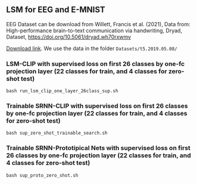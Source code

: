 ## LSM for EEG and E-MNIST

EEG Dataset can be download from Willett, Francis et al. (2021), Data from: High-performance brain-to-text communication via handwriting, Dryad, Dataset, https://doi.org/10.5061/dryad.wh70rxwmv 

[Download link](https://datadryad.org/stash/dataset/doi:10.5061/dryad.wh70rxwmv).
We use the data in the folder `Datasets/t5.2019.05.08/`



### LSM-CLIP with supervised loss on first 26 classes by one-fc projection layer (22 classes for train, and 4 classes for zero-shot test)
```
bash run_lsm_clip_one_layer_26class_sup.sh
```

### Trainable SRNN-CLIP with supervised loss on first 26 classes by one-fc projection layer (22 classes for train, and 4 classes for zero-shot test)
```
bash sup_zero_shot_trainable_search.sh
```

### Trainable SRNN-Prototipical Nets with supervised loss on first 26 classes by one-fc projection layer (22 classes for train, and 4 classes for zero-shot test)
```
bash sup_proto_zero_shot.sh
```


